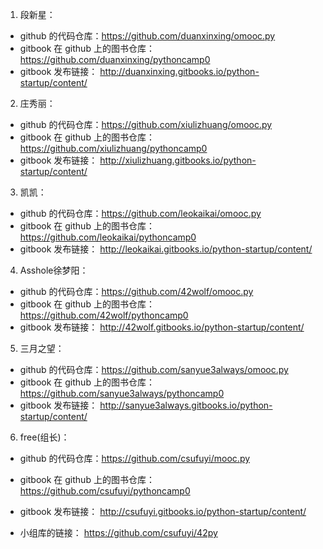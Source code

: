 1. 段新星：   
  - github 的代码仓库：https://github.com/duanxinxing/omooc.py  
  - gitbook 在 github 上的图书仓库：  https://github.com/duanxinxing/pythoncamp0
  - gitbook 发布链接：  http://duanxinxing.gitbooks.io/python-startup/content/

2. 庄秀丽：  
  - github 的代码仓库：https://github.com/xiulizhuang/omooc.py  
  - gitbook 在 github 上的图书仓库：  https://github.com/xiulizhuang/pythoncamp0
  - gitbook 发布链接：  http://xiulizhuang.gitbooks.io/python-startup/content/


3. 凯凯：  
  - github 的代码仓库：https://github.com/leokaikai/omooc.py  
  - gitbook 在 github 上的图书仓库：  https://github.com/leokaikai/pythoncamp0
  - gitbook 发布链接：  http://leokaikai.gitbooks.io/python-startup/content/


4. Asshole徐梦阳：  
  - github 的代码仓库：https://github.com/42wolf/omooc.py  
  - gitbook 在 github 上的图书仓库：  https://github.com/42wolf/pythoncamp0
  - gitbook 发布链接：  http://42wolf.gitbooks.io/python-startup/content/



5. 三月之望：  
  - github 的代码仓库：https://github.com/sanyue3always/omooc.py  
  - gitbook 在 github 上的图书仓库：  https://github.com/sanyue3always/pythoncamp0
  - gitbook 发布链接：  http://sanyue3always.gitbooks.io/python-startup/content/

  
6. free(组长)：  
  - github 的代码仓库：https://github.com/csufuyi/mooc.py  
  - gitbook 在 github 上的图书仓库：  https://github.com/csufuyi/pythoncamp0
  - gitbook 发布链接：  http://csufuyi.gitbooks.io/python-startup/content/
  
  - 小组库的链接：    https://github.com/csufuyi/42py
  
  
